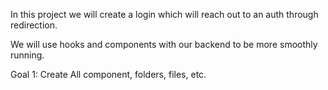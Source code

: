 

In this project we will create a login which will reach out to an auth through redirection.


We will use hooks and components with our backend to be more smoothly running.


Goal 1: Create All component, folders, files, etc. 



















